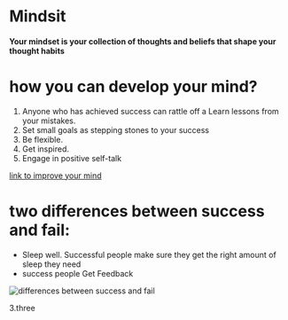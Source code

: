 # Mindsit  
#### Your mindset is your collection of thoughts and beliefs that shape your thought habits  

# how you can develop your mind?  
1. Anyone who has achieved success can rattle off a Learn lessons from your mistakes.  
2. Set small goals as stepping stones to your success    
3. Be flexible.
4. Get inspired.
5. Engage in positive self-talk

[link to improve your mind](https://www.forbes.com/sites/ashleystahl/2016/11/29/5-ways-to-boost-your-mindset-for-success/)

# two differences between success and fail:  
- Sleep well. Successful people make sure they get the right amount of sleep they need  
- success people Get Feedback

![differences between success and fail](https://pbs.twimg.com/media/BcdVwvHIMAEnPto.jpg)  

3.three



